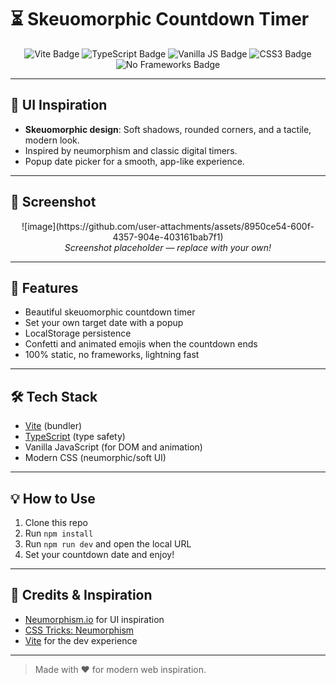 # ⏳ Skeuomorphic Countdown Timer

<p align="center">
  <img src="https://img.shields.io/badge/Vite-4.0+-purple?logo=vite" alt="Vite Badge"/>
  <img src="https://img.shields.io/badge/TypeScript-4.0+-blue?logo=typescript" alt="TypeScript Badge"/>
  <img src="https://img.shields.io/badge/Vanilla%20JS-ES2020-yellow?logo=javascript" alt="Vanilla JS Badge"/>
  <img src="https://img.shields.io/badge/CSS3-Modern-blue?logo=css3" alt="CSS3 Badge"/>
  <img src="https://img.shields.io/badge/No%20Frameworks-100%25%20Vanilla-green" alt="No Frameworks Badge"/>
</p>

---

## 🎨 UI Inspiration

- **Skeuomorphic design**: Soft shadows, rounded corners, and a tactile, modern look.
- Inspired by neumorphism and classic digital timers.
- Popup date picker for a smooth, app-like experience.

---

## 📸 Screenshot

<p align="center">
  ![image](https://github.com/user-attachments/assets/8950ce54-600f-4357-904e-403161bab7f1)

  <br>
  <i>Screenshot placeholder &mdash; replace with your own!</i>
</p>

---

## 🚀 Features

- Beautiful skeuomorphic countdown timer
- Set your own target date with a popup
- LocalStorage persistence
- Confetti and animated emojis when the countdown ends
- 100% static, no frameworks, lightning fast

---

## 🛠️ Tech Stack

- [Vite](https://vitejs.dev/) (bundler)
- [TypeScript](https://www.typescriptlang.org/) (type safety)
- Vanilla JavaScript (for DOM and animation)
- Modern CSS (neumorphic/soft UI)

---

## 💡 How to Use

1. Clone this repo
2. Run `npm install`
3. Run `npm run dev` and open the local URL
4. Set your countdown date and enjoy!

---

## 🙏 Credits & Inspiration

- [Neumorphism.io](https://neumorphism.io/) for UI inspiration
- [CSS Tricks: Neumorphism](https://css-tricks.com/neumorphism-in-user-interfaces/)
- [Vite](https://vitejs.dev/) for the dev experience

---

> Made with ❤️ for modern web inspiration.
